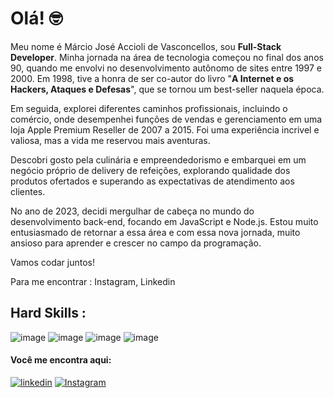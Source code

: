 # Olá! 🤓

Meu nome é Márcio José Accioli de Vasconcellos, sou **Full-Stack Developer**. Minha jornada na área de tecnologia começou no final dos anos 90, quando me envolvi no desenvolvimento autônomo de sites entre 1997 e 2000. Em 1998, tive a honra de ser co-autor do livro 
"**A Internet e os Hackers, Ataques e Defesas**", que se tornou um best-seller naquela época.

Em seguida, explorei diferentes caminhos profissionais, incluindo o comércio, onde desempenhei funções de vendas e gerenciamento em uma loja Apple Premium Reseller de 2007 a 2015. Foi uma experiência incrivel e valiosa, mas a vida me reservou mais aventuras.

Descobri gosto pela culinária e empreendedorismo e embarquei em um negócio próprio de delivery de refeições, 
explorando qualidade dos produtos ofertados e superando as expectativas de atendimento aos clientes.

No ano de 2023, decidi mergulhar de cabeça no mundo do desenvolvimento back-end, focando em JavaScript e Node.js. Estou muito entusiasmado de retornar a essa área e com essa nova jornada, muito ansioso para aprender e crescer no campo da programação.

Vamos codar juntos!

Para me encontrar :
Instagram, Linkedin

## Hard Skills :

![image](https://img.shields.io/badge/HTML5-E34F26?style=for-the-badge&logo=html5&logoColor=white) ![image](https://img.shields.io/badge/CSS3-1572B6?style=for-the-badge&logo=css3&logoColor=white) ![image](https://img.shields.io/badge/JavaScript-323330?style=for-the-badge&logo=javascript&logoColor=F7DF1E) ![image](https://github.com/maccioli/maccioli/assets/42103535/3f6291ff-2c2e-474a-8e44-c26333da9506)

#### Você me encontra aqui:
[![linkedin](https://img.shields.io/badge/LinkedIn-0077B5?style=for-the-badge&logo=linkedin&logoColor=white)](https://www.linkedin.com/in/marcioaccioli/) [![Instagram](https://img.shields.io/badge/Instagram-E4405F?style=for-the-badge&logo=instagram&logoColor=white)](https://www.instagram.com/maccioli2021)


